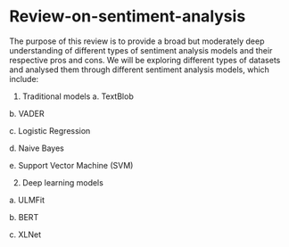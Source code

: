 # Review-on-sentiment-analysis

The purpose of this review is to provide a broad but moderately deep understanding of different types of sentiment analysis models and their respective pros and cons. We will be exploring different types of datasets and analysed them through different sentiment analysis models, which include:

1. Traditional models
  a. TextBlob

  b. VADER

  c. Logistic Regression

  d. Naive Bayes

  e. Support Vector Machine (SVM)

2. Deep learning models

  a. ULMFit

  b. BERT

  c. XLNet
